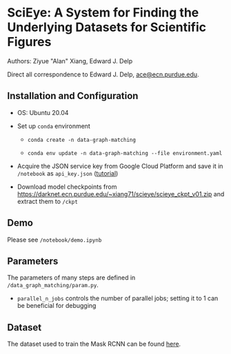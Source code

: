 # SciEye: A System for Finding the Underlying Datasets for Scientific Figures

Authors: Ziyue "Alan" Xiang, Edward J. Delp

Direct all correspondence to Edward J. Delp, [ace@ecn.purdue.edu](mailto:ace@ecn.purdue.edu).

## Installation and Configuration

- OS: Ubuntu 20.04

- Set up `conda` environment

  - `conda create -n data-graph-matching`

  - `conda env update -n data-graph-matching --file environment.yaml`

- Acquire the JSON service key from Google Cloud Platform and save it in `/notebook` as `api_key.json` ([tutorial](https://cloud.google.com/vision/docs/before-you-begin))

- Download model checkpoints from <https://darknet.ecn.purdue.edu/~xiang71/scieye/scieye_ckpt_v01.zip> and extract them to `/ckpt`

## Demo

Please see `/notebook/demo.ipynb`

## Parameters

The parameters of many steps are defined in `/data_graph_matching/param.py`.

- `parallel_n_jobs` controls the number of parallel jobs; setting it to 1 can be beneficial for debugging

## Dataset

The dataset used to train the Mask RCNN can be found [here](https://github.com/xziyue/Scientific-Figure-Component-Dataset).
